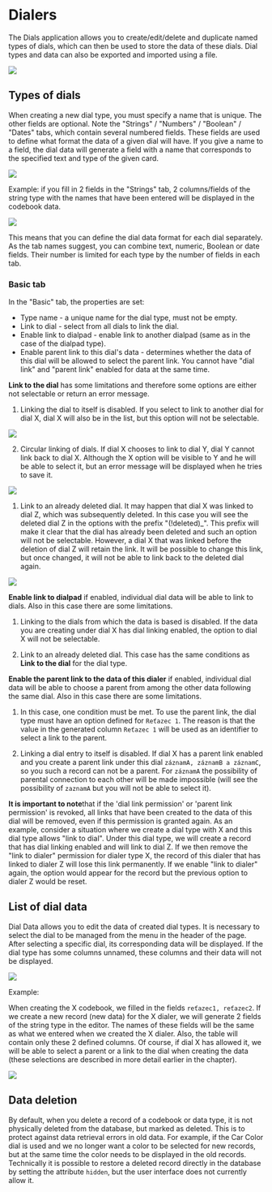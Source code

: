 # Dialers

The Dials application allows you to create/edit/delete and duplicate named types of dials, which can then be used to store the data of these dials. Dial types and data can also be exported and imported using a file.

![](dataTable_enumType.png)

## Types of dials

When creating a new dial type, you must specify a name that is unique. The other fields are optional. Note the "Strings" / "Numbers" / "Boolean" / "Dates" tabs, which contain several numbered fields. These fields are used to define what format the data of a given dial will have. If you give a name to a field, the dial data will generate a field with a name that corresponds to the specified text and type of the given card.

![](editor_enumType.png)

Example: if you fill in 2 fields in the "Strings" tab, 2 columns/fields of the string type with the names that have been entered will be displayed in the codebook data.

![](editor_stringTab.png)

This means that you can define the dial data format for each dial separately. As the tab names suggest, you can combine text, numeric, Boolean or date fields. Their number is limited for each type by the number of fields in each tab.

### Basic tab

In the "Basic" tab, the properties are set:
- Type name - a unique name for the dial type, must not be empty.
- Link to dial - select from all dials to link the dial.
- Enable link to dialpad - enable link to another dialpad (same as in the case of the dialpad type).
- Enable parent link to this dial's data - determines whether the data of this dial will be allowed to select the parent link.
You cannot have "dial link" and "parent link" enabled for data at the same time.

**Link to the dial** has some limitations and therefore some options are either not selectable or return an error message.
1.  Linking the dial to itself is disabled. If you select to link to another dial for dial X, dial X will also be in the list, but this option will not be selectable.

![](editor_select_1.png)

2.  Circular linking of dials. If dial X chooses to link to dial Y, dial Y cannot link back to dial X. Although the X option will be visible to Y and he will be able to select it, but an error message will be displayed when he tries to save it.

![](editor_select_2.png)

1.  Link to an already deleted dial. It may happen that dial X was linked to dial Z, which was subsequently deleted. In this case you will see the deleted dial Z in the options with the prefix "(!deleted)\_". This prefix will make it clear that the dial has already been deleted and such an option will not be selectable. However, a dial X that was linked before the deletion of dial Z will retain the link. It will be possible to change this link, but once changed, it will not be able to link back to the deleted dial again.

![](editor_select_3.png)

**Enable link to dialpad** if enabled, individual dial data will be able to link to dials. Also in this case there are some limitations.
1.  Linking to the dials from which the data is based is disabled. If the data you are creating under dial X has dial linking enabled, the option to dial X will not be selectable.

2.  Link to an already deleted dial. This case has the same conditions as **Link to the dial** for the dial type.

**Enable the parent link to the data of this dialer** if enabled, individual dial data will be able to choose a parent from among the other data following the same dial. Also in this case there are some limitations.
1.  In this case, one condition must be met. To use the parent link, the dial type must have an option defined for `Reťazec 1`. The reason is that the value in the generated column `Reťazec 1` will be used as an identifier to select a link to the parent.

2.  Linking a dial entry to itself is disabled. If dial X has a parent link enabled and you create a parent link under this dial `záznamA, záznamB a záznamC`, so you such a record can not be a parent. For `záznamA` the possibility of parental connection to each other will be made impossible (will see the possibility of `zaznamA` but you will not be able to select it).

**It is important to note**that if the 'dial link permission' or 'parent link permission' is revoked, all links that have been created to the data of this dial will be removed, even if this permission is granted again.
As an example, consider a situation where we create a dial type with X and this dial type allows "link to dial". Under this dial type, we will create a record that has dial linking enabled and will link to dial Z. If we then remove the "link to dialer" permission for dialer type X, the record of this dialer that has linked to dialer Z will lose this link permanently. If we enable "link to dialer" again, the option would appear for the record but the previous option to dialer Z would be reset.

## List of dial data

Dial Data allows you to edit the data of created dial types. It is necessary to select the dial to be managed from the menu in the header of the page. After selecting a specific dial, its corresponding data will be displayed. If the dial type has some columns unnamed, these columns and their data will not be displayed.

![](dataTable_enumData.png)

Example:

When creating the X codebook, we filled in the fields `reťazec1, reťazec2`. If we create a new record (new data) for the X dialer, we will generate 2 fields of the string type in the editor. The names of these fields will be the same as what we entered when we created the X dialer. Also, the table will contain only these 2 defined columns. Of course, if dial X has allowed it, we will be able to select a parent or a link to the dial when creating the data (these selections are described in more detail earlier in the chapter).

![](editor_enumData.png)

## Data deletion

By default, when you delete a record of a codebook or data type, it is not physically deleted from the database, but marked as deleted. This is to protect against data retrieval errors in old data. For example, if the Car Color dial is used and we no longer want a color to be selected for new records, but at the same time the color needs to be displayed in the old records. Technically it is possible to restore a deleted record directly in the database by setting the attribute `hidden`, but the user interface does not currently allow it.
